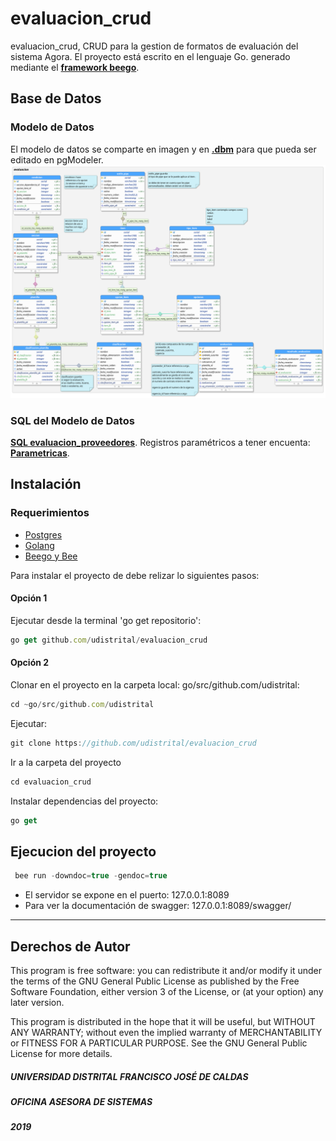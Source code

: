 # evaluacion_crud

evaluacion_crud, CRUD para la gestion de formatos de evaluación del sistema Agora. El proyecto está escrito en el lenguaje Go. generado mediante el **[framework beego](https://beego.me/)**.

## Base de Datos

### Modelo de Datos
El modelo de datos se comparte en imagen y en **[.dbm](https://drive.google.com/open?id=1Td88yP3jA7Y_kbAzPaOxE2nn41Teu7tl)** para que pueda ser editado en pgModeler.
![](evaluacion_proveedores.png)
### SQL del Modelo de Datos
**[SQL evaluacion_proveedores](https://drive.google.com/open?id=1mZLmSuDIbQzwIidVCA29c9LCFWljMZoG)**.
Registros paramétricos a tener encuenta: **[Parametricas](https://drive.google.com/open?id=1gUK_4g_-vU1LwKsgO_xsMG0yUWGADm9OZRF3fiDRBXg)**.


## Instalación
### Requerimientos
- [Postgres](https://www.postgresql.org/)
- [Golang](https://github.com/udistrital/introduccion_oas/blob/master/instalacion_de_herramientas/golang.md)
- [Beego y Bee](https://github.com/udistrital/introduccion_oas/blob/master/instalacion_de_herramientas/beego.md)

Para instalar el proyecto de debe relizar lo siguientes pasos:
#### Opción 1

Ejecutar desde la terminal 'go get repositorio':
```javascript
go get github.com/udistrital/evaluacion_crud
```

#### Opción 2

Clonar en el proyecto en la carpeta local: go/src/github.com/udistrital:
```javascript
cd ~go/src/github.com/udistrital 
```

Ejecutar:
```javascript
git clone https://github.com/udistrital/evaluacion_crud
```

Ir a la carpeta del proyecto
```javascript
cd evaluacion_crud
```
Instalar dependencias del proyecto:
```javascript
go get
```

## Ejecucion del proyecto

```javascript
 bee run -downdoc=true -gendoc=true
```
- El servidor se expone en el puerto: 127.0.0.1:8089
- Para ver la documentación de swagger: 127.0.0.1:8089/swagger/


<hr>

## Derechos de Autor

This program is free software: you can redistribute it and/or modify it under the terms of the GNU General Public License as published by the Free Software Foundation, either version 3 of the License, or (at your option) any later version.

This program is distributed in the hope that it will be useful, but WITHOUT ANY WARRANTY; without even the implied warranty of MERCHANTABILITY or FITNESS FOR A PARTICULAR PURPOSE. See the GNU General Public License for more details.

##### UNIVERSIDAD DISTRITAL FRANCISCO JOSÉ DE CALDAS
##### OFICINA ASESORA DE SISTEMAS
##### 2019